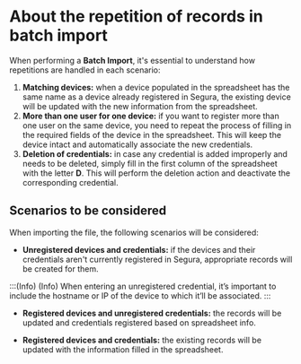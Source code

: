# About the repetition of records in batch import

When performing a **Batch Import**, it's essential to understand how repetitions are handled in each scenario:

1. **Matching devices:** when a device populated in the spreadsheet has the same name as a device already registered in Segura, the existing device will be updated with the new information from the spreadsheet.
2. **More than one user for one device:** if you want to register more than one user on the same device, you need to repeat the process of filling in the required fields of the device in the spreadsheet. This will keep the device intact and automatically associate the new credentials.
3. **Deletion of credentials:** in case any credential is added improperly and needs to be deleted, simply fill in the first column of the spreadsheet with the letter **D**. This will perform the deletion action and deactivate the corresponding credential.

## Scenarios to be considered

When importing the file, the following scenarios will be considered:

- **Unregistered devices and credentials:** if the devices and their credentials aren't currently registered in Segura, appropriate records will be created for them.

:::(Info) (Info)
When entering an unregistered credential, it’s important to include the hostname or IP of the device to which it’ll be associated.
:::

- **Registered devices and unregistered credentials:** the records will be updated and credentials registered based on spreadsheet info.

- **Registered devices and credentials:** the existing records will be updated with the information filled in the spreadsheet.